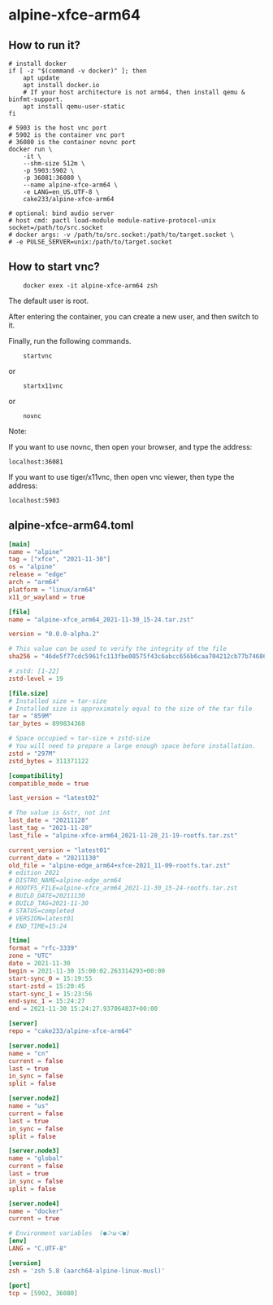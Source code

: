 # alpine-xfce-arm64

## How to run it?

```shell
# install docker
if [ -z "$(command -v docker)" ]; then
    apt update
    apt install docker.io
    # If your host architecture is not arm64, then install qemu & binfmt-support.
    apt install qemu-user-static
fi

# 5903 is the host vnc port
# 5902 is the container vnc port
# 36080 is the container novnc port
docker run \
    -it \
    --shm-size 512m \
    -p 5903:5902 \
    -p 36081:36080 \
    --name alpine-xfce-arm64 \
    -e LANG=en_US.UTF-8 \
    cake233/alpine-xfce-arm64

# optional: bind audio server
# host cmd: pactl load-module module-native-protocol-unix socket=/path/to/src.socket
# docker args: -v /path/to/src.socket:/path/to/target.socket \
# -e PULSE_SERVER=unix:/path/to/target.socket

```

## How to start vnc?

```shell
    docker exex -it alpine-xfce-arm64 zsh
```

The default user is root.

After entering the container, you can create a new user, and then switch to it.

Finally, run the following commands.

```shell
    startvnc
```

or

```shell
    startx11vnc
```

or

```shell
    novnc
```

Note:

If you want to use novnc, then open your browser, and type the address:

```
localhost:36081
```

If you want to use tiger/x11vnc, then open vnc viewer, then type the address:

```
localhost:5903
```

## alpine-xfce-arm64.toml

```toml
[main]
name = "alpine"
tag = ["xfce", "2021-11-30"]
os = "alpine"
release = "edge"
arch = "arm64"
platform = "linux/arm64"
x11_or_wayland = true

[file]
name = "alpine-xfce_arm64_2021-11-30_15-24.tar.zst"

version = "0.0.0-alpha.2"

# This value can be used to verify the integrity of the file
sha256 = "46de5f77cdc5961fc113fbe08575f43c6abcc656b6caa704212cb77b7468629c"

# zstd: [1-22]
zstd-level = 19

[file.size]
# Installed size ≈ tar-size
# Installed size is approximately equal to the size of the tar file
tar = "859M"
tar_bytes = 899834368

# Space occupied ≈ tar-size + zstd-size
# You will need to prepare a large enough space before installation.
zstd = "297M"
zstd_bytes = 311371122

[compatibility]
compatible_mode = true

last_version = "latest02"

# The value is &str, not int
last_date = "20211128"
last_tag = "2021-11-28"
last_file = "alpine-xfce-arm64_2021-11-28_21-19-rootfs.tar.zst"

current_version = "latest01"
current_date = "20211130"
old_file = "alpine-edge_arm64+xfce-2021_11-09-rootfs.tar.zst"
# edition 2021
# DISTRO_NAME=alpine-edge_arm64
# ROOTFS_FILE=alpine-xfce_arm64_2021-11-30_15-24-rootfs.tar.zst
# BUILD_DATE=20211130
# BUILD_TAG=2021-11-30
# STATUS=completed
# VERSION=latest01
# END_TIME=15:24

[time]
format = "rfc-3339"
zone = "UTC"
date = 2021-11-30
begin = 2021-11-30 15:00:02.263314293+00:00
start-sync_0 = 15:19:55
start-zstd = 15:20:45
start-sync_1 = 15:23:56
end-sync_1 = 15:24:27
end = 2021-11-30 15:24:27.937064837+00:00

[server]
repo = "cake233/alpine-xfce-arm64"

[server.node1]
name = "cn"
current = false
last = true
in_sync = false
split = false

[server.node2]
name = "us"
current = false
last = true
in_sync = false
split = false

[server.node3]
name = "global"
current = false
last = true
in_sync = false
split = false

[server.node4]
name = "docker"
current = true

# Environment variables  (●＞ω＜●)
[env]
LANG = "C.UTF-8"

[version]
zsh = 'zsh 5.8 (aarch64-alpine-linux-musl)'

[port]
tcp = [5902, 36080]
```
